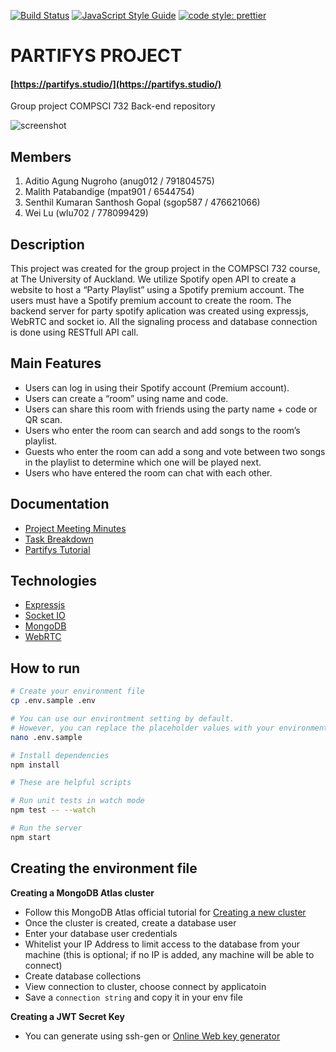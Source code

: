 [![Build Status](https://travis-ci.com/aditioan/partifys-backend.svg?branch=master)](https://travis-ci.com/aditioan/partifys-backend.svg?branch=master) [![JavaScript Style Guide](https://img.shields.io/badge/code_style-standard-brightgreen.svg)](https://standardjs.com) [![code style: prettier](https://img.shields.io/badge/code_style-prettier-ff69b4.svg?style=flat-square)](https://github.com/prettier/prettier)

# PARTIFYS PROJECT
#### [https://partifys.studio/](https://partifys.studio/)
Group project COMPSCI 732 Back-end repository

![screenshot](./public/group_project.png)

## Members
1. Aditio Agung Nugroho (anug012 / 791804575)
2. Malith Patabandige (mpat901 / 6544754)
3. Senthil Kumaran Santhosh Gopal (sgop587 / 476621066)
4. Wei Lu (wlu702 / 778099429)

## Description
This project was created for the group project in the COMPSCI 732 course, at The University of Auckland. We utilize Spotify open API to create a website to host a “Party Playlist” using a Spotify premium account. The users must have a Spotify premium account to create the room. The backend server for party spotify aplication was created using expressjs, WebRTC and socket io. All the signaling process and database connection is done using RESTfull API call.


## Main Features
- Users can log in using their Spotify account (Premium account). 
- Users can create a “room” using name and code. 
- Users can share this room with friends using the party name + code or QR scan. 
- Users who enter the room can search and add songs to the room’s playlist. 
- Guests who enter the room can add a song and vote between two songs in the playlist to determine which one will be played next. 
- Users who have entered the room can chat with each other.

## Documentation
- [Project Meeting Minutes](https://share.nuclino.com/p/Partifys-Meeting-Minutes-Bronze-Bear-PDraCqJpRPWNCj8_Sdny3z)
- [Task Breakdown](https://share.nuclino.com/p/Task-Breakdown-Bronze-Bear-4ooamYE02NkzOKrF760y5d)
- [Partifys Tutorial](https://share.nuclino.com/p/Partifys-Tutorial-Bronze-Bear-T3vQlNFx-vqwT7_pyoEoao)


## Technologies
- [Expressjs](https://expressjs.com/)
- [Socket IO](https://socket.io/)
- [MongoDB](https://www.mongodb.com/)
- [WebRTC](https://webrtc.org/)

## How to run
```sh
# Create your environment file
cp .env.sample .env

# You can use our environtment setting by default. 
# However, you can replace the placeholder values with your environment values (see next section)
nano .env.sample

# Install dependencies
npm install

# These are helpful scripts

# Run unit tests in watch mode
npm test -- --watch

# Run the server
npm start
```

## Creating the environment file

**Creating a MongoDB Atlas cluster**

- Follow this MongoDB Atlas official tutorial for [Creating a new cluster](https://docs.atlas.mongodb.com/tutorial/create-new-cluster/)
- Once the cluster is created, create a database user
- Enter your database user credentials
- Whitelist your IP Address to limit access to the database from your machine (this is optional; if no IP is added, any machine will be able to connect)
- Create database collections
- View connection to cluster, choose connect by applicatoin
- Save a `connection string` and copy it in your env file

**Creating a JWT Secret Key**
- You can generate using ssh-gen or [Online Web key generator](https://mkjwk.org/)
